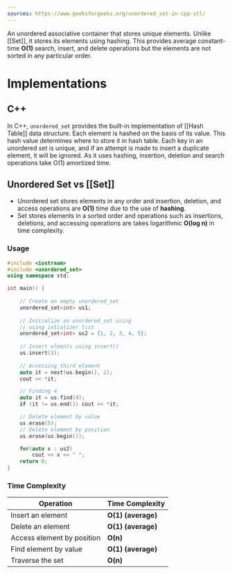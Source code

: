 ```yaml
---
sources: https://www.geeksforgeeks.org/unordered_set-in-cpp-stl/
---
```

An unordered associative container that stores unique elements. Unlike [[Set]], it stores its elements using hashing. This provides average constant-time **O(1)** search, insert, and delete operations but the elements are not sorted in any particular order.

# Implementations

## C++

In C++, `unordered_set` provides the built-in implementation of [[Hash Table]] data structure. Each element is hashed on the basis of its value. This hash value determines where to store it in hash table. Each key in an unordered set is unique, and if an attempt is made to insert a duplicate element, it will be ignored. 
As it uses hashing, insertion, deletion and search operations take O(1) amortized time.
## Unordered Set vs [[Set]]

- Unordered set stores elements in any order and insertion, deletion, and access operations are ****O(1)**** time due to the use of ****hashing****.
- Set stores elements in a sorted order and operations such as insertions, deletions, and accessing operations are takes logarithmic ****O(log n)**** in time complexity.

### Usage

```cpp
#include <iostream>
#include <unordered_set>
using namespace std;

int main() {
    
    // Create an empty unordered_set
    unordered_set<int> us1;
  
    // Initialize an unordered_set using
    // using intializer list
    unordered_set<int> us2 = {1, 2, 3, 4, 5};    
    
    // Insert elments using insert()
    us.insert(3);
    
    // Accessing third element
	auto it = next(us.begin(), 2);
    cout << *it;

	// Finding 4
    auto it = us.find(4);
    if (it != us.end()) cout << *it;

	// Delete element by value
    us.erase(5);    
    // Delete element by position
    us.erase(us.begin());

    for(auto x : us2)
        cout << x << " ";
    return 0;
}
```

### Time Complexity

|****Operation****|****Time Complexity****|
|---|---|
|Insert an element|****O(1) (average)****|
|Delete an element|****O(1) (average)****|
|Access element by position|****O(n)****|
|Find element by value|****O(1) (average)****|
|Traverse the set|****O(n)****|